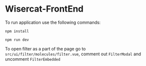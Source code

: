 # Wisercat-FrontEnd  

To run application use the following commands:  

`npm install`  

`npm run dev`

To open filter as a part of the page go to `src/ui/filter/molecules/filter.vue`, comment out `FilterModal` and uncomment `FilterEmbedded`
